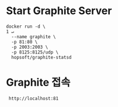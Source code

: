 
# Start Graphite Server

```shell
docker run -d \                                                                                    1 ↵
  --name graphite \
  -p 81:80 \
  -p 2003:2003 \
  -p 8125:8125/udp \
  hopsoft/graphite-statsd
```

# Graphite 접속
```
 http://localhost:81
```
